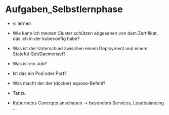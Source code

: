# Aufgaben_Selbstlernphase

- vi lernen


- Wie kann ich meinen Cluster schützen abgesehen von dem Zertifikat, das ich in der kubeconfig habe?

- Was ist der Unterschied zwischen einem Deployment und einem Stateful-Set/Daemonset?

- Was ist ein Job? 
-   Ist das ein Pod oder Port?

- Was macht der der (docker) expose-Befehl?

- Tanzu

- Kubernetes Concepts anschauen -> besonders Services, Loadbalancing ...
